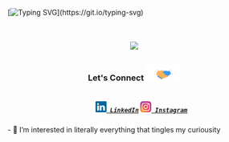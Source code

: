 
[![Typing SVG](https://readme-typing-svg.demolab.com?font=Fira+Code&pause=1000&color=F70000&random=false&width=435&lines=Hi%2C+I+am+Rahul+Harmalkar!!!;I%E2%80%99m+currently+working+%40+Trinamix+Inc.)](https://git.io/typing-svg)

<h1 align="center">
  <a href="https://git.io/typing-svg">
    <img src="https://readme-typing-svg.herokuapp.com/?lines=Hey!%20How%20you%20doin'?&center=true&size=30">
  </a>
</h1>

<h3 align="center">Let's Connect <img src="https://raw.githubusercontent.com/Dheerajmadhukar/Dheerajmadhukar/main/img/handshake.gif" height="32px"></h3>
<h5 align="center">
  <code>
    <a href="https://www.linkedin.com/in/raulhmk/" title="LinkedIn Profile"><img height="22" width="22" src="https://github.com/Dheerajmadhukar/Dheerajmadhukar/blob/main/img/linkedin.svg"> LinkedIn</a></code>
  <!--<code><a href="https://twitter.com/Dheerajmadhukar/" title="Twitter Profile"><img height="22" width="22" src="https://github.com/Dheerajmadhukar/Dheerajmadhukar/blob/main/img/twitter.svg"> Twitter</a></code>-->
  <code><a href="https://www.instagram.com/the_hmk/" title="Instagram Profile"><img height="22" width="22" src="https://github.com/Dheerajmadhukar/Dheerajmadhukar/blob/main/img/instagram.svg"> Instagram</a></code>
  <!--<code><a href="https://www.twitch.tv/techn0legends"><img alt="Twitch" title="Twitch" height="22" width="22" src="https://github.com/Dheerajmadhukar/Dheerajmadhukar/blob/main/img/twitch.svg"> Twitch</a></code>-->
  <!--<code><a href="https://www.youtube.com/c/DheerajMadhukar"><img alt="YouTube" title="YouTube" height="22" width="22" src="https://github.com/Dheerajmadhukar/Dheerajmadhukar/blob/main/img/youtube.svg"> YouTube</a></code>-->
</h5>
- 👀 I’m interested in literally everything that tingles my curiousity
<!--
- 📫 How to reach me on instagram @ https://instagram.com/the_hmk
-->
<!---
TheHMK/TheHMK is a ✨ special ✨ repository because its `README.md` (this file) appears on your GitHub profile.
You can click the Preview link to take a look at your changes.
--->

